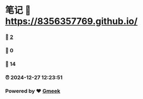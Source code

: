# 笔记 :link: https://8356357769.github.io/ 
### :page_facing_up: [2](https://8356357769.github.io//tag.html) 
### :speech_balloon: 0 
### :hibiscus: 14 
### :alarm_clock: 2024-12-27 12:23:51 
### Powered by :heart: [Gmeek](https://github.com/Meekdai/Gmeek)
